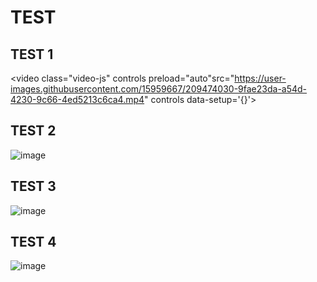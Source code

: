 # TEST
## TEST 1


<video class="video-js" controls preload="auto"src="https://user-images.githubusercontent.com/15959667/209474030-9fae23da-a54d-4230-9c66-4ed5213c6ca4.mp4" controls  data-setup='{}'></video>


## TEST 2
![image](https://user-images.githubusercontent.com/15959667/209473772-545d9a08-b33a-42e6-bbb4-b7ce22270acb.png)
## TEST 3
![image](https://user-images.githubusercontent.com/15959667/209473772-545d9a08-b33a-42e6-bbb4-b7ce22270acb.png)
## TEST 4
![image](https://user-images.githubusercontent.com/15959667/209473772-545d9a08-b33a-42e6-bbb4-b7ce22270acb.png)
